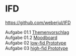 # IFD
https://github.com/weberjul/IFD 

Aufgabe 01.1 <a href="https://github.com/weberjul/IFD/blob/main/Themenvorschlag.pdf">Themenvorschlag</a> </br>
Aufgabe 01.2 <a href="https://github.com/weberjul/IFD/blob/main/Moodboard.pdf">Moodboard</a> </br>
Aufgabe 02 <a href="https://github.com/weberjul/IFD/blob/main/aufgabe2.pdf">low-fid Prototype</a> </br>
Aufgabe 03 <a href="https://xd.adobe.com/view/dba26f57-6132-4046-a678-fdd5d9667435-8ef1/?fullscreen&hints=off">high-fid Prototype</a> </br> 
